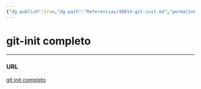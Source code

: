 ```yaml
---
{"dg-publish":true,"dg-path":"Referencias/40014-git-init.md","permalink":"/referencias/40014-git-init/","tags":["programacion"]}
---
```



# git-init completo

---
### URL
[git init completo](https://www.atlassian.com/es/git/tutorials/setting-up-a-repository/git-init)